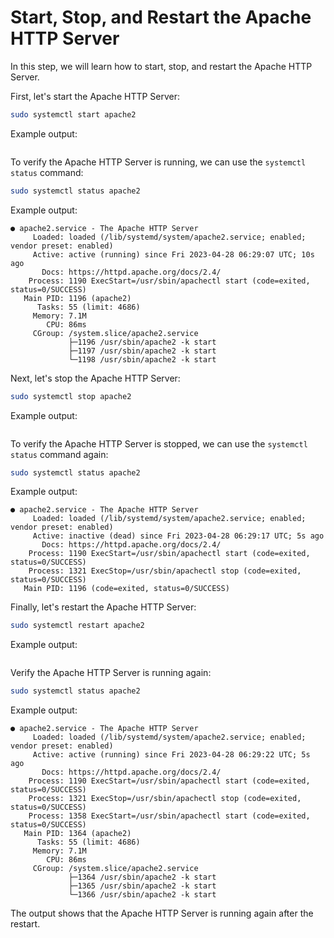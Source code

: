 # Start, Stop, and Restart the Apache HTTP Server

In this step, we will learn how to start, stop, and restart the Apache HTTP Server.

First, let's start the Apache HTTP Server:

```bash
sudo systemctl start apache2
```

Example output:

```

```

To verify the Apache HTTP Server is running, we can use the `systemctl status` command:

```bash
sudo systemctl status apache2
```

Example output:

```
● apache2.service - The Apache HTTP Server
     Loaded: loaded (/lib/systemd/system/apache2.service; enabled; vendor preset: enabled)
     Active: active (running) since Fri 2023-04-28 06:29:07 UTC; 10s ago
       Docs: https://httpd.apache.org/docs/2.4/
    Process: 1190 ExecStart=/usr/sbin/apachectl start (code=exited, status=0/SUCCESS)
   Main PID: 1196 (apache2)
      Tasks: 55 (limit: 4686)
     Memory: 7.1M
        CPU: 86ms
     CGroup: /system.slice/apache2.service
             ├─1196 /usr/sbin/apache2 -k start
             ├─1197 /usr/sbin/apache2 -k start
             └─1198 /usr/sbin/apache2 -k start
```

Next, let's stop the Apache HTTP Server:

```bash
sudo systemctl stop apache2
```

Example output:

```

```

To verify the Apache HTTP Server is stopped, we can use the `systemctl status` command again:

```bash
sudo systemctl status apache2
```

Example output:

```
● apache2.service - The Apache HTTP Server
     Loaded: loaded (/lib/systemd/system/apache2.service; enabled; vendor preset: enabled)
     Active: inactive (dead) since Fri 2023-04-28 06:29:17 UTC; 5s ago
       Docs: https://httpd.apache.org/docs/2.4/
    Process: 1190 ExecStart=/usr/sbin/apachectl start (code=exited, status=0/SUCCESS)
    Process: 1321 ExecStop=/usr/sbin/apachectl stop (code=exited, status=0/SUCCESS)
   Main PID: 1196 (code=exited, status=0/SUCCESS)
```

Finally, let's restart the Apache HTTP Server:

```bash
sudo systemctl restart apache2
```

Example output:

```

```

Verify the Apache HTTP Server is running again:

```bash
sudo systemctl status apache2
```

Example output:

```
● apache2.service - The Apache HTTP Server
     Loaded: loaded (/lib/systemd/system/apache2.service; enabled; vendor preset: enabled)
     Active: active (running) since Fri 2023-04-28 06:29:22 UTC; 5s ago
       Docs: https://httpd.apache.org/docs/2.4/
    Process: 1190 ExecStart=/usr/sbin/apachectl start (code=exited, status=0/SUCCESS)
    Process: 1321 ExecStop=/usr/sbin/apachectl stop (code=exited, status=0/SUCCESS)
    Process: 1358 ExecStart=/usr/sbin/apachectl start (code=exited, status=0/SUCCESS)
   Main PID: 1364 (apache2)
      Tasks: 55 (limit: 4686)
     Memory: 7.1M
        CPU: 86ms
     CGroup: /system.slice/apache2.service
             ├─1364 /usr/sbin/apache2 -k start
             ├─1365 /usr/sbin/apache2 -k start
             └─1366 /usr/sbin/apache2 -k start
```

The output shows that the Apache HTTP Server is running again after the restart.
